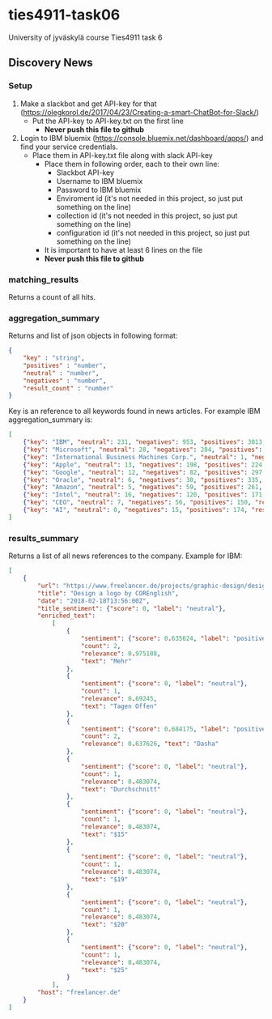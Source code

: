 # ties4911-task06
University of jyväskylä course Ties4911 task 6

## Discovery News

### Setup

1. Make a slackbot and get API-key for that (https://olegkorol.de/2017/04/23/Creating-a-smart-ChatBot-for-Slack/)
    - Put the API-key to API-key.txt on the first line
        - **Never push this file to github**
2. Login to IBM bluemix (https://console.bluemix.net/dashboard/apps/) and find your service credentials.
    - Place them in API-key.txt file along with slack API-key
        - Place them in following order, each to their own line:
            - Slackbot API-key
            - Username to IBM bluemix
            - Password to IBM bluemix
            - Enviroment id (it's not needed in this project, so just put something on the line)
            - collection id (it's not needed in this project, so just put something on the line)
            - configuration id (it's not needed in this project, so just put something on the line)
        - It is important to have at least 6 lines on the file
        - **Never push this file to github**


### matching_results

Returns a count of all hits.

### aggregation_summary

Returns and list of json objects in following format:
```json
{
    "key" : "string",
    "positives" : "number",
    "neutral" : "number",
    "negatives" : "number",
    "result_count" : "number"
}
```

Key is an reference to all keywords found in news articles. For example IBM aggregation_summary is:
```json
[
    {"key": "IBM", "neutral": 231, "negatives": 953, "positives": 3013, "result_count": 4197}, 
    {"key": "Microsoft", "neutral": 28, "negatives": 284, "positives": 640, "result_count": 952}, 
    {"key": "International Business Machines Corp.", "neutral": 1, "negatives": 5, "positives": 604, "result_count": 610}, 
    {"key": "Apple", "neutral": 13, "negatives": 198, "positives": 224, "result_count": 435}, 
    {"key": "Google", "neutral": 12, "negatives": 82, "positives": 297, "result_count": 391}, 
    {"key": "Oracle", "neutral": 6, "negatives": 30, "positives": 335, "result_count": 371}, 
    {"key": "Amazon", "neutral": 5, "negatives": 59, "positives": 261, "result_count": 325}, 
    {"key": "Intel", "neutral": 16, "negatives": 120, "positives": 171, "result_count": 307}, 
    {"key": "CEO", "neutral": 7, "negatives": 56, "positives": 150, "result_count": 213}, 
    {"key": "AI", "neutral": 0, "negatives": 15, "positives": 174, "result_count": 189}
]
```
### results_summary

Returns a list of all news references to the company. Example for IBM:
```json
[
    {
        "url": "https://www.freelancer.de/projects/graphic-design/design-logo-16321812/", 
        "title": "Design a logo by COREnglish", 
        "date": "2018-02-18T13:56:00Z", 
        "title_sentiment": {"score": 0, "label": "neutral"}, 
        "enriched_text": 
            [
                {
                    "sentiment": {"score": 0.635624, "label": "positive"}, 
                    "count": 2, 
                    "relevance": 0.975108, 
                    "text": "Mehr"
                }, 
                {
                    "sentiment": {"score": 0, "label": "neutral"}, 
                    "count": 1, 
                    "relevance": 0.69245, 
                    "text": "Tagen Offen"
                }, 
                {
                    "sentiment": {"score": 0.684175, "label": "positive"}, 
                    "count": 2, 
                    "relevance": 0.637626, "text": "Dasha"
                }, 
                {
                    "sentiment": {"score": 0, "label": "neutral"}, 
                    "count": 1, 
                    "relevance": 0.483074, 
                    "text": "Durchschnitt"
                }, 
                {
                    "sentiment": {"score": 0, "label": "neutral"}, 
                    "count": 1, 
                    "relevance": 0.483074, 
                    "text": "$15"
                }, 
                {
                    "sentiment": {"score": 0, "label": "neutral"}, 
                    "count": 1, 
                    "relevance": 0.483074, 
                    "text": "$19"
                }, 
                {
                    "sentiment": {"score": 0, "label": "neutral"}, 
                    "count": 1, 
                    "relevance": 0.483074, 
                    "text": "$20"
                }, 
                {
                    "sentiment": {"score": 0, "label": "neutral"}, 
                    "count": 1, 
                    "relevance": 0.483074, 
                    "text": "$25"
                }
            ],
        "host": "freelancer.de"
    }
]
```